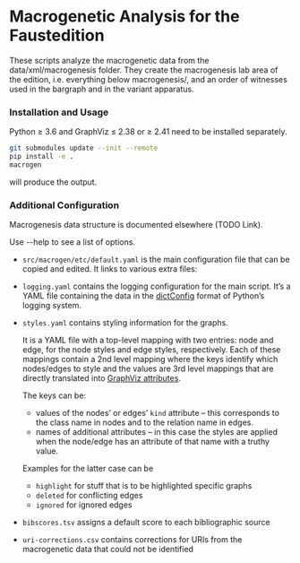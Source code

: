 Macrogenetic Analysis for the Faustedition
==========================================

These scripts analyze the macrogenetic data from the data/xml/macrogenesis folder. They create the macrogenesis lab area of the edition, i.e. everything below macrogenesis/, and an order of witnesses used in the bargraph and in the variant apparatus.

### Installation and Usage

Python ≥ 3.6 and GraphViz ≤ 2.38 or ≥ 2.41 need to be installed separately.

```bash
git submodules update --init --remote
pip install -e .
macrogen
```

will produce the output.

### Additional Configuration

Macrogenesis data structure is documented elsewhere (TODO Link).

Use --help to see a list of options.

* `src/macrogen/etc/default.yaml` is the main configuration file that can be copied and edited. It links to various extra files:
* `logging.yaml` contains the logging configuration for the main script. It’s a YAML file containing the data in the [dictConfig](https://docs.python.org/3/library/logging.config.html#logging.config.dictConfig) format of Python’s logging system.
* `styles.yaml` contains styling information for the graphs.

   It is a YAML file with a top-level mapping with two entries: node and edge, for the node styles and edge styles, respectively. Each of these mappings contain a 2nd level mapping where the keys identify which nodes/edges to style and the values are 3rd level mappings that are directly translated into [GraphViz attributes](https://www.graphviz.org/doc/info/attrs.html#d:stylesheet).

   The keys can be:

   - values of the nodes’ or edges’ `kind` attribute – this corresponds to the class name in nodes and to the relation name in edges.
   - names of additional attributes – in this case the styles are applied when the node/edge has an attribute of that name with a truthy value. 
   
   Examples for the latter case can be
   
   * `highlight` for stuff that is to be highlighted specific graphs
   * `deleted` for conflicting edges
   * `ignored` for ignored edges

* `bibscores.tsv` assigns a default score to each bibliographic source
* `uri-corrections.csv` contains corrections for URIs from the macrogenetic data that could not be identified
